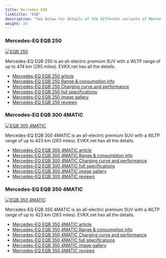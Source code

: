 ```yaml
---
title: Mercedes EQB
linktitle: "EQB"
description: "See below for details of the different variants of Mercedes EQB"
weight: 30
---
```

### Mercedes-EQ EQB 250

<a href="/models/mercedes/eqb/eqb_250/"><img src="https://media.evkx.net/multimedia/models/mercedes/eqb/eqb_250/main_1_st.jpg" class="img-fluid" alt="EQB 250" ></a>

Mercedes-EQ EQB 250 is an all-electric premium SUV with a WLTP range of up to 474 km (295 miles). EVKX.net has all the details. 

- [Mercedes-EQ EQB 250 article](/models/mercedes/eqb/eqb_250/)
- [Mercedes-EQ EQB 250 Range & consumption info](/models/mercedes/eqb/eqb_250/rangeandconsumption)
- [Mercedes-EQ EQB 250 Charging curve and performance](/models/mercedes/eqb/eqb_250/chargingcurve)
- [Mercedes-EQ EQB 250 full specifications](/models/mercedes/eqb/eqb_250/specifications)
- [Mercedes-EQ EQB 250 image gallery](/models/mercedes/eqb/eqb_250/gallery)
- [Mercedes-EQ EQB 250 reviews](/models/mercedes/eqb/eqb_250/reviews)

### Mercedes-EQ EQB 300 4MATIC

<a href="/models/mercedes/eqb/eqb_300_4matic/"><img src="https://media.evkx.net/multimedia/models/mercedes/eqb/eqb_300_4matic/main_1_st.jpg" class="img-fluid" alt="EQB 300 4MATIC" ></a>

Mercedes-EQ EQB 300 4MATIC is an all-electric premium SUV with a WLTP range of up to 423 km (263 miles). EVKX.net has all the details. 

- [Mercedes-EQ EQB 300 4MATIC article](/models/mercedes/eqb/eqb_300_4matic/)
- [Mercedes-EQ EQB 300 4MATIC Range & consumption info](/models/mercedes/eqb/eqb_300_4matic/rangeandconsumption)
- [Mercedes-EQ EQB 300 4MATIC Charging curve and performance](/models/mercedes/eqb/eqb_300_4matic/chargingcurve)
- [Mercedes-EQ EQB 300 4MATIC full specifications](/models/mercedes/eqb/eqb_300_4matic/specifications)
- [Mercedes-EQ EQB 300 4MATIC image gallery](/models/mercedes/eqb/eqb_300_4matic/gallery)
- [Mercedes-EQ EQB 300 4MATIC reviews](/models/mercedes/eqb/eqb_300_4matic/reviews)

### Mercedes-EQ EQB 350 4MATIC

<a href="/models/mercedes/eqb/eqb_350_4matic/"><img src="https://media.evkx.net/multimedia/models/mercedes/eqb/eqb_350_4matic/main_1_st.jpg" class="img-fluid" alt="EQB 350 4MATIC" ></a>

Mercedes-EQ EQB 350 4MATIC is an all-electric premium SUV with a WLTP range of up to 423 km (263 miles). EVKX.net has all the details. 

- [Mercedes-EQ EQB 350 4MATIC article](/models/mercedes/eqb/eqb_350_4matic/)
- [Mercedes-EQ EQB 350 4MATIC Range & consumption info](/models/mercedes/eqb/eqb_350_4matic/rangeandconsumption)
- [Mercedes-EQ EQB 350 4MATIC Charging curve and performance](/models/mercedes/eqb/eqb_350_4matic/chargingcurve)
- [Mercedes-EQ EQB 350 4MATIC full specifications](/models/mercedes/eqb/eqb_350_4matic/specifications)
- [Mercedes-EQ EQB 350 4MATIC image gallery](/models/mercedes/eqb/eqb_350_4matic/gallery)
- [Mercedes-EQ EQB 350 4MATIC reviews](/models/mercedes/eqb/eqb_350_4matic/reviews)


